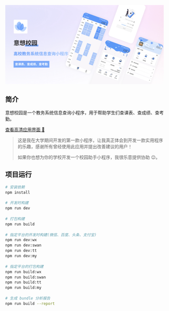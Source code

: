 ![看不到图片？开个 VPN 吧](./images/cover.jpeg)

## 简介

意想校园是一个教务系统信息查询小程序，用于帮助学生们查课表、查成绩、查考勤。

[查看高清应用界面 👀](https://www.figma.com/file/WyEwLwZTlhPGtUE0CpRODr/%E6%84%8F%E6%83%B3%E6%A0%A1%E5%9B%AD%E5%B0%8F%E7%A8%8B%E5%BA%8F?node-id=1%3A26)

> 这是我在大学期间开发的第一款小程序，让我真正体会到开发一款实用程序的乐趣，感谢所有曾经使用此应用并提出改善建议的用户！
>
>如果你也想为你的学校开发一个校园助手小程序，我很乐意提供协助 😉。


## 项目运行

``` bash
# 安装依赖
npm install

# 开发时构建
npm run dev

# 打包构建
npm run build

# 指定平台的开发时构建(微信、百度、头条、支付宝)
npm run dev:wx
npm run dev:swan
npm run dev:tt
npm run dev:my

# 指定平台的打包构建
npm run build:wx
npm run build:swan
npm run build:tt
npm run build:my

# 生成 bundle 分析报告
npm run build --report
```
